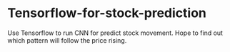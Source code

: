 # Tensorflow-for-stock-prediction
Use Tensorflow to run CNN for predict stock movement. Hope to find out which pattern will follow the price rising.
